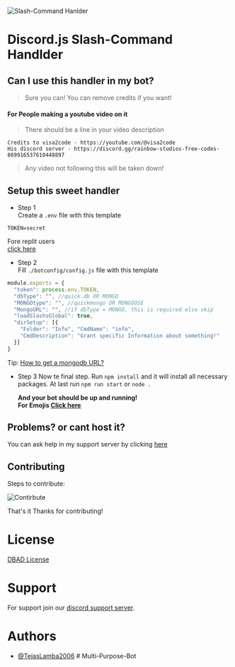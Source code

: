 ![Slash-Command Hanlder](https://user-images.githubusercontent.com/73745640/232683030-0af62ad3-414e-470c-89c7-3d907031b8be.png)

# Discord.js Slash-Command Handlder

## Can I use this handler in my bot?

> Sure you can! You can remove credits if you want!

#### For People making a youtube video on it

> There should be a line in your video description <br>

```
Credits to visa2code - https://youtube.com/@visa2code
His discord server - https://discord.gg/rainbow-studios-free-codes-869916537610448897
```

> Any video not following this will be taken down!<br>

## Setup this sweet handler

- Step 1 <br>
  Create a `.env` file with this template

```
TOKEN=secret
```

Fore replit users<br>
[click here](https://replit.com/github/The-Rainbow-Studios/discord.js-v14-handler) <br>

- Step 2 <br>
  Fill `./botconfig/config.js` file with this template

```js
module.exports = {
  "token": process.env.TOKEN,
  "dbType": "", //quick.db OR MONGO
  "MONGOtype": "", //quickmongo OR MONGOOSE
  "MongoURL": "", //if dbType = MONGO, this is required else skip
  "loadSlashsGlobal": true,
  "dirSetup": [{
    "Folder": "Info", "CmdName": "info",
    "CmdDescription": "Grant specific Information about something!"
  }]
}

```

Tip: [How to get a mongodb URL?](https://www.youtube.com/watch?v=RQMWKRlMtH0 "YouTube Video") <br>


- Step 3 
  Now te final step. Run `npm install` and it will install all necessary packages. At last run `npm run start` or `node .`
  
  **And your bot should be up and running!**<br>
**For Emojis [Click here](https://discord.gg/rainbow-studios-free-codes-869916537610448897 "Rainbow Studios")**

## Problems? or cant host it?

You can ask help in my support server by clicking [here](https://discord.gg/rainbow-studios-free-codes-869916537610448897 "Rainbow Studios")

## Contributing

Steps to contribute:<br>

![Contirbute](https://i.imgur.com/qN2RoJF.png)<br>

That's it Thanks for contributing!<br>

# License

[DBAD License](https://github.com/The-Rainbow-Studios/discord.js-v14-handler/blob/main/LICENSE.md)

# Support

For support join our [discord support server](https://discord.gg/rainbow-studios-free-codes-869916537610448897).

# Authors

- [@TejasLamba2006](https://github.com/TejasLamba2006)
#   M u l t i - P u r p o s e - B o t  
 